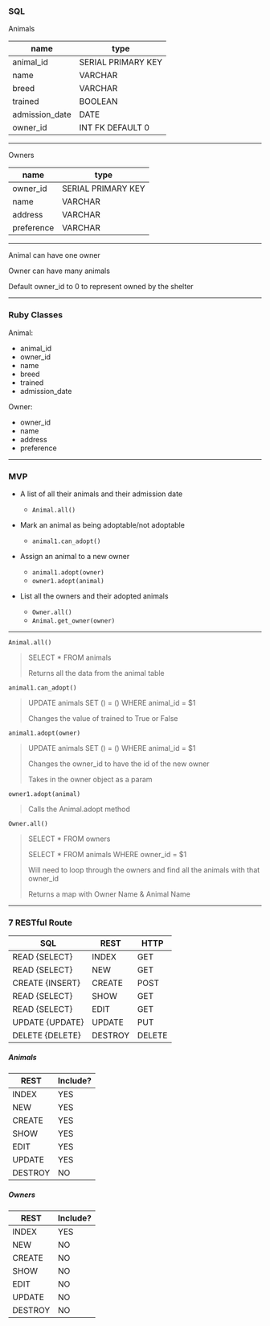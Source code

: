 ### SQL

Animals

name  | type  
--|--
animal_id| SERIAL PRIMARY KEY  
name  | VARCHAR  
breed  | VARCHAR  
trained  | BOOLEAN  
admission_date | DATE
owner_id  | INT FK DEFAULT 0  

---

Owners

name  | type  
--|--
owner_id  | SERIAL PRIMARY KEY  
name  | VARCHAR  
address  | VARCHAR
preference  | VARCHAR  

---

Animal can have one owner

Owner can have many animals

Default owner_id to 0 to represent owned by the shelter

---

### Ruby Classes

Animal:

 - animal_id
 - owner_id
 - name
 - breed
 - trained
 - admission_date


Owner:

 - owner_id
 - name
 - address
 - preference

---

### MVP

 - A list of all their animals and their admission date

	- `Animal.all()`


 - Mark an animal as being adoptable/not adoptable

   - `animal1.can_adopt()`


 - Assign an animal to a new owner

   - `animal1.adopt(owner)`
   - `owner1.adopt(animal)`


 - List all the owners and their adopted animals

   - `Owner.all()`
   - `Animal.get_owner(owner)`


---

`Animal.all()`

> SELECT * FROM animals
>
> Returns all the data from the animal table


`animal1.can_adopt()`

> UPDATE animals SET () = () WHERE animal_id = $1
>
> Changes the value of trained to True or False


`animal1.adopt(owner)`

> UPDATE animals SET () = () WHERE animal_id = $1
>
> Changes the owner_id to have the id of the new owner
>
> Takes in the owner object as a param


`owner1.adopt(animal)`

> Calls the Animal.adopt method

`Owner.all()`

> SELECT * FROM owners
>
> SELECT * FROM animals WHERE owner_id = $1
>
> Will need to loop through the owners and find all the animals with that owner_id
>
> Returns a map with Owner Name & Animal Name

---

### 7 RESTful Route

SQL| REST | HTTP
--|--| --
READ {SELECT}  | INDEX | GET  
READ {SELECT} | NEW | GET
CREATE {INSERT} | CREATE | POST
READ {SELECT} | SHOW | GET
READ {SELECT} | EDIT | GET
UPDATE {UPDATE} | UPDATE | PUT
DELETE {DELETE} | DESTROY | DELETE

##### Animals

REST | Include?
-- | --
INDEX  | YES
NEW  | YES
CREATE  | YES  
SHOW  | YES
EDIT  | YES  
UPDATE  | YES  
DESTROY  | NO  


##### Owners

REST | Include?
-- | --
INDEX  | YES
NEW  | NO
CREATE  | NO  
SHOW  | NO  
EDIT  | NO  
UPDATE  | NO  
DESTROY  | NO  
